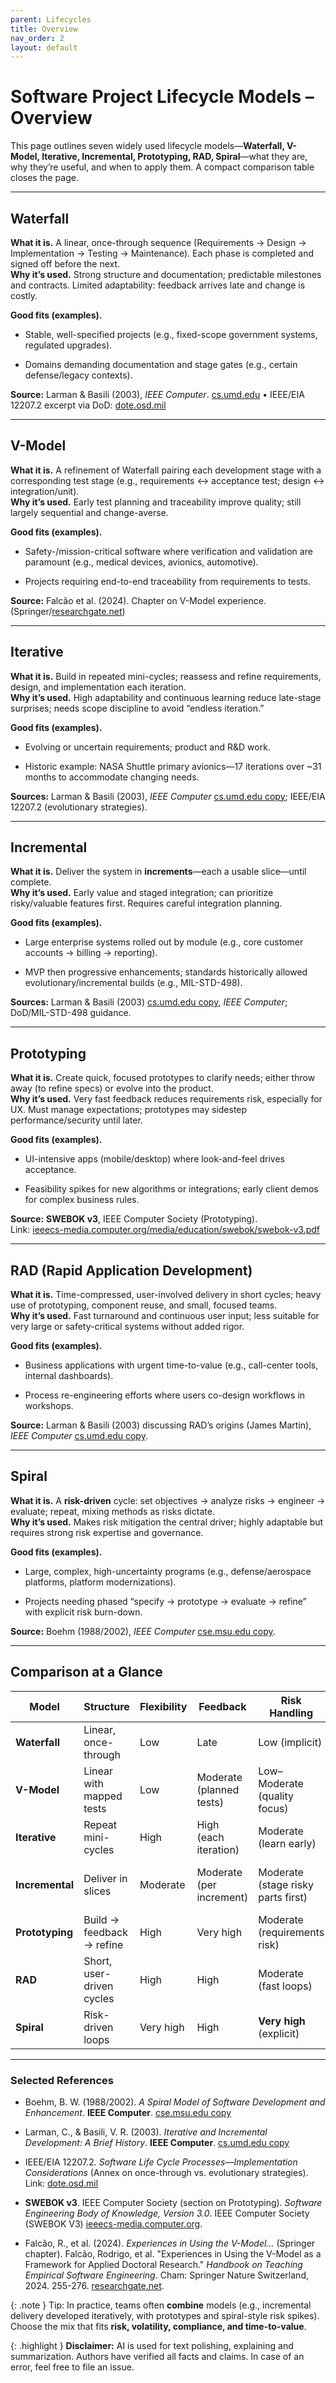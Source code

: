 ```yaml
---
parent: Lifecycles
title: Overview
nav_order: 2
layout: default
---
```


# Software Project Lifecycle Models – Overview

This page outlines seven widely used lifecycle models—**Waterfall, V-Model, Iterative, Incremental, Prototyping, RAD, Spiral**—what they are, why they’re useful, and when to apply them. A compact comparison table closes the page.

---

## Waterfall

**What it is.** A linear, once-through sequence (Requirements → Design → Implementation → Testing → Maintenance). Each phase is completed and signed off before the next.  
**Why it’s used.** Strong structure and documentation; predictable milestones and contracts. Limited adaptability: feedback arrives late and change is costly.

**Good fits (examples).**

- Stable, well-specified projects (e.g., fixed-scope government systems, regulated upgrades).
    
- Domains demanding documentation and stage gates (e.g., certain defense/legacy contexts).
    

**Source:** Larman & Basili (2003), _IEEE Computer_. [cs.umd.edu](https://www.cs.umd.edu/~basili/publications/journals/J90.pdf) • IEEE/EIA 12207.2 excerpt via DoD: [dote.osd.mil](https://www.dote.osd.mil/Portals/97/docs/TEMPGuide/IEEE_EIA_12207.2_1997.pdf)

---

## V-Model

**What it is.** A refinement of Waterfall pairing each development stage with a corresponding test stage (e.g., requirements ↔ acceptance test; design ↔ integration/unit).  
**Why it’s used.** Early test planning and traceability improve quality; still largely sequential and change-averse.

**Good fits (examples).**

- Safety-/mission-critical software where verification and validation are paramount (e.g., medical devices, avionics, automotive).
    
- Projects requiring end-to-end traceability from requirements to tests.
    

**Source:** Falcão et al. (2024). Chapter on V-Model experience. (Springer/[researchgate.net](https://www.researchgate.net/publication/382066222_Experiences_in_Using_the_V-Model_as_a_Framework_for_Applied_Doctoral_Research#:~:text=The%20introduction%20of%20the%20V,was%20%EF%AC%81rst%20featured%20in%20the))

---

## Iterative

**What it is.** Build in repeated mini-cycles; reassess and refine requirements, design, and implementation each iteration.  
**Why it’s used.** High adaptability and continuous learning reduce late-stage surprises; needs scope discipline to avoid “endless iteration.”

**Good fits (examples).**

- Evolving or uncertain requirements; product and R&D work.
    
- Historic example: NASA Shuttle primary avionics—17 iterations over ~31 months to accommodate changing needs.
    

**Sources:** Larman & Basili (2003), _IEEE Computer_ [cs.umd.edu copy](https://www.cs.umd.edu/~basili/publications/journals/J90.pdf); IEEE/EIA 12207.2 (evolutionary strategies).

---

## Incremental

**What it is.** Deliver the system in **increments**—each a usable slice—until complete.  
**Why it’s used.** Early value and staged integration; can prioritize risky/valuable features first. Requires careful integration planning.

**Good fits (examples).**

- Large enterprise systems rolled out by module (e.g., core customer accounts → billing → reporting).
    
- MVP then progressive enhancements; standards historically allowed evolutionary/incremental builds (e.g., MIL-STD-498).
    

**Sources:** Larman & Basili (2003) [cs.umd.edu copy](https://www.cs.umd.edu/~basili/publications/journals/J90.pdf), _IEEE Computer_; DoD/MIL-STD-498 guidance.

---

## Prototyping

**What it is.** Create quick, focused prototypes to clarify needs; either throw away (to refine specs) or evolve into the product.  
**Why it’s used.** Very fast feedback reduces requirements risk, especially for UX. Must manage expectations; prototypes may sidestep performance/security until later.

**Good fits (examples).**

- UI-intensive apps (mobile/desktop) where look-and-feel drives acceptance.
    
- Feasibility spikes for new algorithms or integrations; early client demos for complex business rules.
    

**Source:** **SWEBOK v3**, IEEE Computer Society (Prototyping).  
Link: [ieeecs-media.computer.org/media/education/swebok/swebok-v3.pdf](https://ieeecs-media.computer.org/media/education/swebok/swebok-v3.pdf)

---

## RAD (Rapid Application Development)

**What it is.** Time-compressed, user-involved delivery in short cycles; heavy use of prototyping, component reuse, and small, focused teams.  
**Why it’s used.** Fast turnaround and continuous user input; less suitable for very large or safety-critical systems without added rigor.

**Good fits (examples).**

- Business applications with urgent time-to-value (e.g., call-center tools, internal dashboards).
    
- Process re-engineering efforts where users co-design workflows in workshops.
    

**Source:** Larman & Basili (2003) discussing RAD’s origins (James Martin), _IEEE Computer_ [cs.umd.edu copy](https://www.cs.umd.edu/~basili/publications/journals/J90.pdf).

---

## Spiral

**What it is.** A **risk-driven** cycle: set objectives → analyze risks → engineer → evaluate; repeat, mixing methods as risks dictate.  
**Why it’s used.** Makes risk mitigation the central driver; highly adaptable but requires strong risk expertise and governance.

**Good fits (examples).**

- Large, complex, high-uncertainty programs (e.g., defense/aerospace platforms, platform modernizations).
    
- Projects needing phased “specify → prototype → evaluate → refine” with explicit risk burn-down.
    

**Source:** Boehm (1988/2002), _IEEE Computer_ [cse.msu.edu copy](https://www.cse.msu.edu/~cse435/Homework/HW3/boehm.pdf).

---

## Comparison at a Glance

|Model|Structure|Flexibility|Feedback|Risk Handling|Typical Use|
|---|---|---|---|---|---|
|**Waterfall**|Linear, once-through|Low|Late|Low (implicit)|Stable, regulated work|
|**V-Model**|Linear with mapped tests|Low|Moderate (planned tests)|Low–Moderate (quality focus)|Safety/mission-critical with V&V|
|**Iterative**|Repeat mini-cycles|High|High (each iteration)|Moderate (learn early)|Evolving requirements, R&D|
|**Incremental**|Deliver in slices|Moderate|Moderate (per increment)|Moderate (stage risky parts first)|Phased enterprise rollouts, MVP→growth|
|**Prototyping**|Build → feedback → refine|High|Very high|Moderate (requirements risk)|UX-heavy or novel concepts|
|**RAD**|Short, user-driven cycles|High|High|Moderate (fast loops)|Fast business apps, re-engineering|
|**Spiral**|Risk-driven loops|Very high|High|**Very high** (explicit)|Large, high-risk programs|

---

### Selected References

- Boehm, B. W. (1988/2002). _A Spiral Model of Software Development and Enhancement_. **IEEE Computer**. [cse.msu.edu copy](https://www.cse.msu.edu/~cse435/Homework/HW3/boehm.pdf) 
    
- Larman, C., & Basili, V. R. (2003). _Iterative and Incremental Development: A Brief History_. **IEEE Computer**. [cs.umd.edu copy](https://www.cs.umd.edu/~basili/publications/journals/J90.pdf)
    
- IEEE/EIA 12207.2. _Software Life Cycle Processes—Implementation Considerations_ (Annex on once-through vs. evolutionary strategies). Link: [dote.osd.mil](https://www.dote.osd.mil/Portals/97/docs/TEMPGuide/IEEE_EIA_12207.2_1997.pdf)
    
- **SWEBOK v3**. IEEE Computer Society (section on Prototyping). _Software Engineering Body of Knowledge, Version 3.0_. IEEE Computer Society (SWEBOK V3) [ieeecs-media.computer.org](https://ieeecs-media.computer.org/media/education/swebok/swebok-v3.pdf).
    
- Falcão, R., et al. (2024). _Experiences in Using the V-Model…_ (Springer chapter). Falcão, Rodrigo, et al. "Experiences in Using the V-Model as a Framework for Applied Doctoral Research." _Handbook on Teaching Empirical Software Engineering_. Cham: Springer Nature Switzerland, 2024. 255-276. [researchgate.net](https://www.researchgate.net/publication/382066222_Experiences_in_Using_the_V-Model_as_a_Framework_for_Applied_Doctoral_Research#:~:text=The%20introduction%20of%20the%20V,was%20%EF%AC%81rst%20featured%20in%20the).
    
{: .note }
Tip: In practice, teams often **combine** models (e.g., incremental delivery developed iteratively, with prototypes and spiral-style risk spikes). Choose the mix that fits **risk, volatility, compliance, and time-to-value**.

{: .highlight }
**Disclaimer:** AI is used for text polishing, explaining and summarization. Authors have verified all facts and claims. In case of an error, feel free to file an issue.
